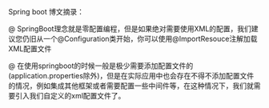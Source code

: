 
Spring boot 博文摘录：

@ SpringBoot理念就是零配置编程，但是如果绝对需要使用XML的配置，我们建议您仍旧从一个@Configuration类开始，你可以使用@ImportResouce注解加载XML配置文件

@ 在使用springboot的时候一般是极少需要添加配置文件的(application.properties除外)，但是在实际应用中也会存在不得不添加配置文件的情况，例如集成其他框架或者需要配置一些中间件等，在这种情况下，我们就需要引入我们自定义的xml配置文件了。

